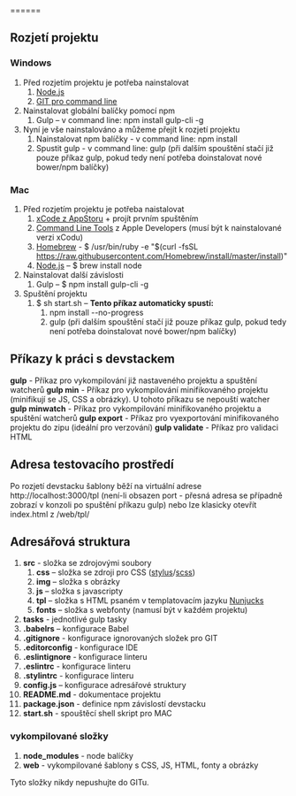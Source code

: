 ======

Rozjetí projektu
------

### Windows

1. Před rozjetím projektu je potřeba nainstalovat
	1. [Node.js](https://nodejs.org/en/)
	1. [GIT pro command line](https://git-scm.com/download/)
1. Nainstalovat globální balíčky pomocí npm
	1. Gulp – v command line: npm install gulp-cli -g
1. Nyní je vše nainstalováno a můžeme přejít k rozjetí projektu
	1. Nainstalovat npm balíčky - v command line: npm install
	1. Spustit gulp - v command line: gulp (při dalším spouštění stačí již pouze příkaz gulp, pokud tedy není potřeba doinstalovat nové bower/npm balíčky)

### Mac

1. Před rozjetím projektu je potřeba naistalovat
	1. [xCode z AppStoru](https://itunes.apple.com/app/xcode/id497799835?mt=12) + projít prvním spuštěním
	1. [Command Line Tools](https://developer.apple.com/downloads/index.action?=command%20line%20tools) z Apple Developers (musí být k nainstalované verzi xCodu)
	1. [Homebrew](https://brew.sh/) - $ /usr/bin/ruby -e "$(curl -fsSL https://raw.githubusercontent.com/Homebrew/install/master/install)"
	1. [Node.js](https://nodejs.org/en/) – $ brew install node
1. Nainstalovat další závislosti
	1. Gulp – $ npm install gulp-cli -g
1. Spuštění projektu
	1. $ sh start.sh – **Tento příkaz automaticky spustí:**
		1. npm install --no-progress
		1. gulp (při dalším spouštění stačí již pouze příkaz gulp, pokud tedy není potřeba doinstalovat nové bower/npm balíčky)

Příkazy k práci s devstackem
-------------
**gulp** - Příkaz pro vykompilování již nastaveného projektu a spuštění watcherů
**gulp min** - Příkaz pro vykompilování minifikovaného projektu (minifikují se JS, CSS a obrázky). U tohoto příkazu se nepouští watcher
**gulp minwatch** - Příkaz pro vykompilování minifikovaného projektu a spuštění watcherů
**gulp export** - Příkaz pro vyexportování minifikovaného projektu do zipu (ideální pro verzování)
**gulp validate** - Příkaz pro validaci HTML

Adresa testovacího prostředí
-------------
Po rozjetí devstacku šablony běží na virtuální adrese http://localhost:3000/tpl (není-li obsazen port - přesná adresa se případně zobrazí v konzoli po spuštění příkazu gulp) nebo lze klasicky otevřít index.html z /web/tpl/

Adresářová struktura
------
1. **src** - složka se zdrojovými soubory
	1. **css** – složka se zdroji pro CSS ([stylus](http://stylus-lang.com/)/[scss](https://sass-lang.com/))
	1. **img** – složka s obrázky
	1. **js** – složka s javascripty
	1. **tpl** – složka s HTML psaném v templatovacím jazyku [Nunjucks](https://mozilla.github.io/nunjucks/templating.html)
	1. **fonts** – složka s webfonty (namusí být v každém projektu)
1. **tasks** - jednotlivé gulp tasky
1. **.babelrs** – konfigurace Babel
1. **.gitignore** - konfigurace ignorovaných složek pro GIT
1. **.editorconfig** - konfigurace IDE
1. **.eslintignore** - konfigurace linteru
1. **.eslintrc** - konfigurace linteru
1. **.stylintrc** - konfigurace linteru
1. **config.js** – konfigurace adresářové struktury
1. **README.md** - dokumentace projektu
1. **package.json** - definice npm závislostí devstacku
1. **start.sh** - spouštěcí shell skript pro MAC

### vykompilované složky
1. **node_modules** - node balíčky
1. **web** - vykompilované šablony s CSS, JS, HTML, fonty a obrázky

Tyto složky nikdy nepushujte do GITu.
